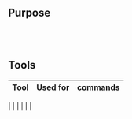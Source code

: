 ## Purpose

<br/><br/>
## Tools

| Tool | Used for | commands 
| ----------- | ----------- |------
| 
| 
| 
| 
| 
| 

<br/><br/>



 
